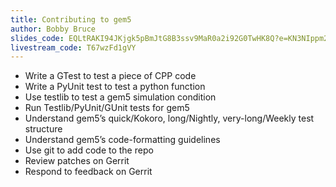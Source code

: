 ```yaml
---
title: Contributing to gem5
author: Bobby Bruce
slides_code: EQLtRAKI94JKjgk5pBmJtG8B3ssv9MaR0a2i92G0TwHK8Q?e=KN3NIppm2kg
livestream_code: T67wzFd1gVY
---
```


- Write a GTest to test a piece of CPP code
- Write a PyUnit test to test a python function
- Use testlib to test a gem5 simulation condition
- Run Testlib/PyUnit/GUnit tests for gem5
- Understand gem5’s quick/Kokoro, long/Nightly, very-long/Weekly test structure
- Understand gem5’s code-formatting guidelines
- Use git to add code to the repo
- Review patches on Gerrit
- Respond to feedback on Gerrit
